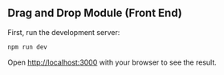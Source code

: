 ## Drag and Drop Module (Front End)

First, run the development server:

```bash
npm run dev
```

Open [http://localhost:3000](http://localhost:3000) with your browser to see the result.
